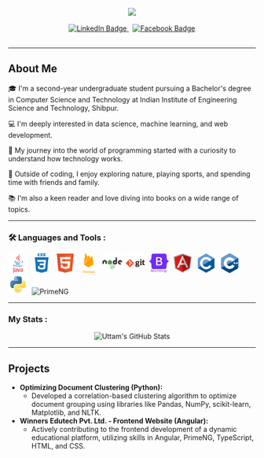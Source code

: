 <div>
<p align="center">
  <img src="https://capsule-render.vercel.app/api?text=Uttam Mahata&animation=fadeIn&type=waving&color=gradient&height=100&textColor=blue"/>
</p>
</div>


<div id="badges" align="center">
  <a href="https://www.linkedin.com/in/uttam-mahata-4b0364259/">
    <img src="https://img.shields.io/badge/LinkedIn-blue?style=for-the-badge&logo=linkedin&logoColor=white" alt="LinkedIn Badge"/>
  </a>&nbsp;
  <a href="https://www.facebook.com/uttamm.21.0.4.8/">
    <img src="https://img.shields.io/badge/Facebook-blue?style=for-the-badge&logo=facebook&logoColor=white" alt="Facebook Badge"/>
  </a>
</div>
<img src="https://komarev.com/ghpvc/?username=Uttam-Mahata&style=flat-square&color=blue" alt=""/>


---

## About Me

 :mortar_board: I'm a second-year undergraduate student pursuing a Bachelor's degree in Computer Science and Technology at Indian Institute of Engineering Science and Technology, Shibpur.

 :computer: I'm deeply interested in data science, machine learning, and web development.

 :rocket: My journey into the world of programming started with a curiosity to understand how technology works.

 :deciduous_tree: Outside of coding, I enjoy exploring nature, playing sports, and spending time with friends and family.

 :books: I'm also a keen reader and love diving into books on a wide range of topics.


---

### :hammer_and_wrench: Languages and Tools :
<div>
  <img src="https://github.com/devicons/devicon/blob/master/icons/java/java-original-wordmark.svg" title="Java" alt="Java" width="40" height="40"/>&nbsp;
  <img src="https://github.com/devicons/devicon/blob/master/icons/css3/css3-plain-wordmark.svg"  title="CSS3" alt="CSS" width="40" height="40"/>&nbsp;
  <img src="https://github.com/devicons/devicon/blob/master/icons/html5/html5-original.svg" title="HTML5" alt="HTML" width="40" height="40"/>&nbsp;
  <img src="https://github.com/devicons/devicon/blob/master/icons/firebase/firebase-plain-wordmark.svg" title="Firebase" alt="Firebase" width="40" height="40"/>&nbsp;
  <img src="https://github.com/devicons/devicon/blob/master/icons/nodejs/nodejs-original-wordmark.svg" title="NodeJS" alt="NodeJS" width="40" height="40"/>&nbsp;
  <img src="https://github.com/devicons/devicon/blob/master/icons/git/git-original-wordmark.svg" title="Git" **alt="Git" width="40" height="40"/>&nbsp;
  <img src="https://github.com/devicons/devicon/blob/master/icons/bootstrap/bootstrap-plain-wordmark.svg" title="Bootstrap" alt="Bootstrap" width="40" height="40"/>&nbsp;
  <img src="https://github.com/devicons/devicon/blob/master/icons/angularjs/angularjs-original.svg" title="Angular" alt="Angular" width="40" height="40"/>&nbsp;
  <img src="https://github.com/devicons/devicon/blob/master/icons/c/c-original.svg" title="C" alt="C" width="40" height="40"/>&nbsp;
  <img src="https://github.com/devicons/devicon/blob/master/icons/cplusplus/cplusplus-original.svg" title="C++" alt="C++" width="40" height="40"/>&nbsp;
  <img src="https://github.com/devicons/devicon/blob/master/icons/python/python-original.svg" title="Python" alt="Python" width="40" height="40"/>&nbsp;
  <img src="https://github.com/devicons/devicon/blob/master/icons/primeng/primeng-original-wordmark.svg" title="PrimeNG" alt="PrimeNG" width="40" height="40"/>
</div>

---

### My Stats :
<div align="center">
  <img src="https://github-readme-stats.vercel.app/api?username=Uttam-Mahata&show_icons=true&theme=radical" alt="Uttam's GitHub Stats"/>
</div>

---
## Projects

* **Optimizing Document Clustering (Python):**
    * Developed a correlation-based clustering algorithm to optimize document grouping using libraries like Pandas, NumPy, scikit-learn, Matplotlib, and NLTK.
* **Winners Edutech Pvt. Ltd. - Frontend Website (Angular):**
    * Actively contributing to the frontend development of a dynamic educational platform, utilizing skills in Angular, PrimeNG, TypeScript, HTML, and CSS.




